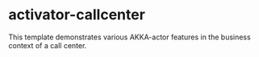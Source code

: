 activator-callcenter
====================

This template demonstrates various AKKA-actor features in the business context of a call center.
